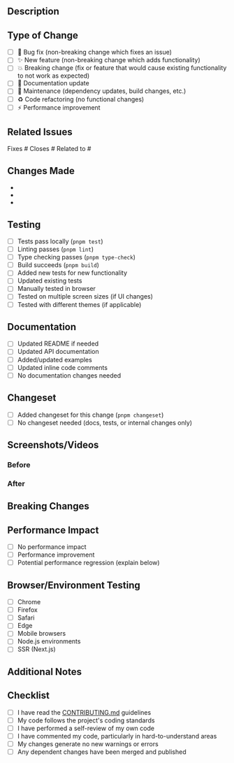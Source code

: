 ## Description

<!-- Provide a brief description of the changes made in this PR -->

## Type of Change

<!-- Mark the relevant option with an "x" -->

- [ ] 🐛 Bug fix (non-breaking change which fixes an issue)
- [ ] ✨ New feature (non-breaking change which adds functionality)
- [ ] 💥 Breaking change (fix or feature that would cause existing functionality to not work as expected)
- [ ] 📝 Documentation update
- [ ] 🔧 Maintenance (dependency updates, build changes, etc.)
- [ ] ♻️ Code refactoring (no functional changes)
- [ ] ⚡ Performance improvement

## Related Issues

<!-- Link any related issues using #issue_number -->

Fixes #
Closes #
Related to #

## Changes Made

<!-- Describe the specific changes made -->

-
-
-

## Testing

<!-- Describe how you tested these changes -->

- [ ] Tests pass locally (`pnpm test`)
- [ ] Linting passes (`pnpm lint`)
- [ ] Type checking passes (`pnpm type-check`)
- [ ] Build succeeds (`pnpm build`)
- [ ] Added new tests for new functionality
- [ ] Updated existing tests
- [ ] Manually tested in browser
- [ ] Tested on multiple screen sizes (if UI changes)
- [ ] Tested with different themes (if applicable)

## Documentation

<!-- Mark what documentation changes were made -->

- [ ] Updated README if needed
- [ ] Updated API documentation
- [ ] Added/updated examples
- [ ] Updated inline code comments
- [ ] No documentation changes needed

## Changeset

<!-- Mark if you've added a changeset for this change -->

- [ ] Added changeset for this change (`pnpm changeset`)
- [ ] No changeset needed (docs, tests, or internal changes only)

## Screenshots/Videos

<!-- If your changes affect the UI, please include screenshots or videos -->

### Before

<!-- Screenshot or description of current behavior -->

### After

<!-- Screenshot or description of new behavior -->

## Breaking Changes

<!-- If this is a breaking change, describe what breaks and how to migrate -->

## Performance Impact

<!-- Describe any performance implications -->

- [ ] No performance impact
- [ ] Performance improvement
- [ ] Potential performance regression (explain below)

## Browser/Environment Testing

<!-- If applicable, list browsers/environments tested -->

- [ ] Chrome
- [ ] Firefox
- [ ] Safari
- [ ] Edge
- [ ] Mobile browsers
- [ ] Node.js environments
- [ ] SSR (Next.js)

## Additional Notes

<!-- Any additional information, concerns, or questions -->

## Checklist

<!-- Final checks before submitting -->

- [ ] I have read the [CONTRIBUTING.md](../CONTRIBUTING.md) guidelines
- [ ] My code follows the project's coding standards
- [ ] I have performed a self-review of my own code
- [ ] I have commented my code, particularly in hard-to-understand areas
- [ ] My changes generate no new warnings or errors
- [ ] Any dependent changes have been merged and published
